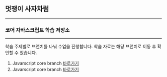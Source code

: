 ## 멋쟁이 사자차럼

---

### 코어 자바스크립트 학습 저장소

---

학습 주제별로 브랜치를 나눠 수업을 진행합니다.
학습 자료는 해당 브랜치로 이동 후 확인할 수 있습니다.

1. Javarscript core branch [바로가기](https://github.com/MinQyu/core_js/tree/01.core)
1. Javarscript core branch [바로가기](https://github.com/MinQyu/core_js/tree/02.dom)
